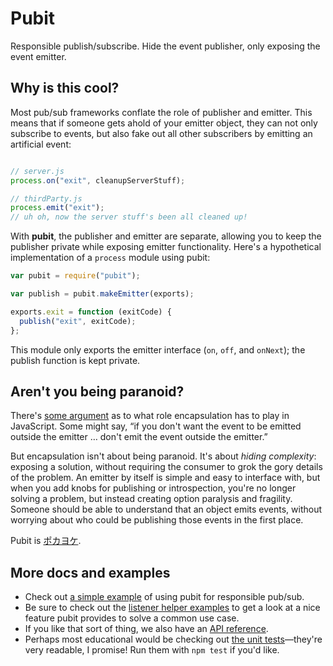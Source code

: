Pubit
=====
Responsible publish/subscribe. Hide the event publisher, only exposing the event emitter.


Why is this cool?
-----------------

Most pub/sub frameworks conflate the role of publisher and emitter. This means that if someone gets ahold of your emitter object, they can not only subscribe to events, but also fake out all other subscribers by emitting an artificial event:

```javascript

// server.js
process.on("exit", cleanupServerStuff);

// thirdParty.js
process.emit("exit");
// uh oh, now the server stuff's been all cleaned up!
```

With **pubit**, the publisher and emitter are separate, allowing you to keep the publisher private while exposing emitter functionality. Here's a hypothetical implementation of a `process` module using pubit:

```javascript
var pubit = require("pubit");

var publish = pubit.makeEmitter(exports);

exports.exit = function (exitCode) {
  publish("exit", exitCode);
};
```

This module only exports the emitter interface (`on`, `off`, and `onNext`); the publish function is kept private.


Aren't you being paranoid?
--------------------------

There's [some argument][1] as to what role encapsulation has to play in JavaScript. Some might say, “if you don't want the event to be emitted outside the emitter … don't emit the event outside the emitter.”

But encapsulation isn't about being paranoid. It's about _hiding complexity_: exposing a solution, without requiring the consumer to grok the gory details of the problem. An emitter by itself is simple and easy to interface with, but when you add knobs for publishing or introspection, you're no longer solving a problem, but instead creating option paralysis and fragility. Someone should be able to understand that an object emits events, without worrying about who could be publishing those events in the first place.

Pubit is [ポカヨケ][2].


More docs and examples
----------------------

* Check out [a simple example][3] of using pubit for responsible pub/sub.
* Be sure to check out the [listener helper examples][4] to get a look at a nice feature pubit provides to solve a common use case.
* If you like that sort of thing, we also have an [API reference][5].
* Perhaps most educational would be checking out [the unit tests][6]—they're very readable, I promise! Run them with `npm test` if you'd like.



[1]: https://mail.mozilla.org/pipermail/es-discuss/2011-November/017872.html
[2]: http://blog.ploeh.dk/2011/05/24/PokayokeDesignFromSmellToFragrance.aspx
[3]: https://github.com/domenic/pubit/wiki/Simple-Example
[4]: https://github.com/domenic/pubit/wiki/Listener-Helper-Examples
[5]: https://github.com/domenic/pubit/wiki/API-Reference
[6]: https://github.com/domenic/pubit/tree/master/test
